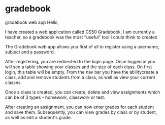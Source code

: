# gradebook
gradebook web app
Hello,

I have created a web application called CS50 Gradebook. I am currently a teacher, so a gradebook was the most "useful" tool I could think to created.

The Gradebook web app allows you first of all to register using a username, subject and a password.

After registering, you are redirected to the login page. Once logged in you will see a table showing your classes and the size of each class.
On first login, this table will be empty. From the nav bar you have the abilitycreate a class, add and remove students from a class,
as well as view your current classes.

Once a class is created, you can create, delete and view assignments which can be of 3 types - homework, classwork or test.

After creating an assignment, you can now enter grades for each student and save them. Subsequently, you can view grades by class or by student,
as well as edit a student's grade.
